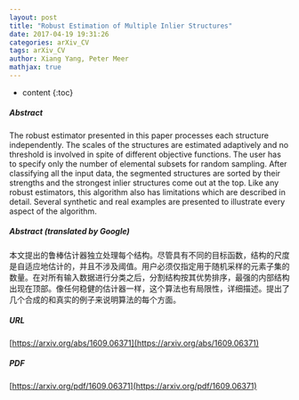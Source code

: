```yaml
---
layout: post
title: "Robust Estimation of Multiple Inlier Structures"
date: 2017-04-19 19:31:26
categories: arXiv_CV
tags: arXiv_CV
author: Xiang Yang, Peter Meer
mathjax: true
---
```


* content
{:toc}

##### Abstract
The robust estimator presented in this paper processes each structure independently. The scales of the structures are estimated adaptively and no threshold is involved in spite of different objective functions. The user has to specify only the number of elemental subsets for random sampling. After classifying all the input data, the segmented structures are sorted by their strengths and the strongest inlier structures come out at the top. Like any robust estimators, this algorithm also has limitations which are described in detail. Several synthetic and real examples are presented to illustrate every aspect of the algorithm.

##### Abstract (translated by Google)
本文提出的鲁棒估计器独立处理每个结构。尽管具有不同的目标函数，结构的尺度是自适应地估计的，并且不涉及阈值。用户必须仅指定用于随机采样的元素子集的数量。在对所有输入数据进行分类之后，分割结构按其优势排序，最强的内部结构出现在顶部。像任何稳健的估计器一样，这个算法也有局限性，详细描述。提出了几个合成的和真实的例子来说明算法的每个方面。

##### URL
[https://arxiv.org/abs/1609.06371](https://arxiv.org/abs/1609.06371)

##### PDF
[https://arxiv.org/pdf/1609.06371](https://arxiv.org/pdf/1609.06371)

